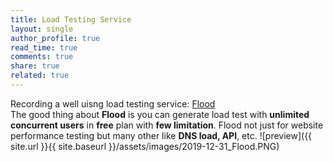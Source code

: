 ```yaml
---
title: Load Testing Service
layout: single
author_profile: true
read_time: true
comments: true
share: true
related: true
---
```


Recording a well uisng load testing service: [Flood](https://app.flood.io)<br/>
The good thing about **Flood** is you can generate load test with **unlimited concurrent users** in **free** plan with **few limitation**.
 Flood not just for website performance testing but many other like **DNS load, API**, etc.
 ![preview]({{ site.url }}{{ site.baseurl }}/assets/images/2019-12-31_Flood.PNG)